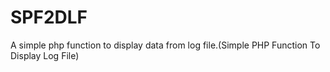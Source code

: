 # SPF2DLF
A simple php function to display data from log file.(Simple PHP Function To Display Log File)
